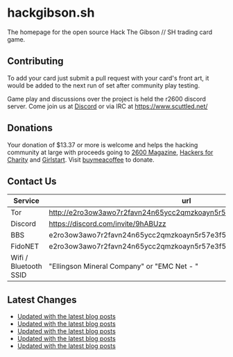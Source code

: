 # hackgibson.sh
The homepage for the open source Hack The Gibson // SH trading card game.


## Contributing

To add your card just submit a pull request with your card's front art, it would be added to the next run of set after community play testing.

Game play and discussions over the project is held the r2600 discord server. Come join us at [Discord](https://discord.com/invite/9hABUzz) or via IRC at https://www.scuttled.net/


## Donations

Your donation of $13.37 or more is welcome and helps the hacking community at large with proceeds going to [2600 Magazine](https://2600.com/), [Hackers for Charity](https://hackersforcharity.org) and [Girlstart](https://girlstart.org).  Visit [buymeacoffee](https://www.buymeacoffee.com/hackgibson.sh) to donate.


## Contact Us

Service | url
-|-
Tor | http://e2ro3ow3awo7r2favn24n65ycc2qmzkoayn5r57e3f56nvjwdcgg32ad.onion
Discord | https://discord.com/invite/9hABUzz
BBS | e2ro3ow3awo7r2favn24n65ycc2qmzkoayn5r57e3f56nvjwdcgg32ad.onion:23
FidoNET | e2ro3ow3awo7r2favn24n65ycc2qmzkoayn5r57e3f56nvjwdcgg32ad.onion:24554
Wifi / Bluetooth SSID | "Ellingson Mineral Company" or "EMC Net - <fidonet address>"

## Latest Changes
<!-- BLOG-POST-LIST:START -->
- [Updated with the latest blog posts](https://github.com/DFW2600/hackgibson.sh/commit/5ee5638696df8f9733ad1d8bb5a5603907b96a18)
- [Updated with the latest blog posts](https://github.com/DFW2600/hackgibson.sh/commit/9a8abdec7fe4975681f35bf8ee88eacab05b6e4b)
- [Updated with the latest blog posts](https://github.com/DFW2600/hackgibson.sh/commit/720610a989e9761b835b47c8aa1fc72b569fc2e2)
- [Updated with the latest blog posts](https://github.com/DFW2600/hackgibson.sh/commit/68768b7a2e8afae915fa01c639e9cf2bc73bce7b)
- [Updated with the latest blog posts](https://github.com/DFW2600/hackgibson.sh/commit/064ae80a46668570b3e62c8977f549802d5d439c)
<!-- BLOG-POST-LIST:END -->
